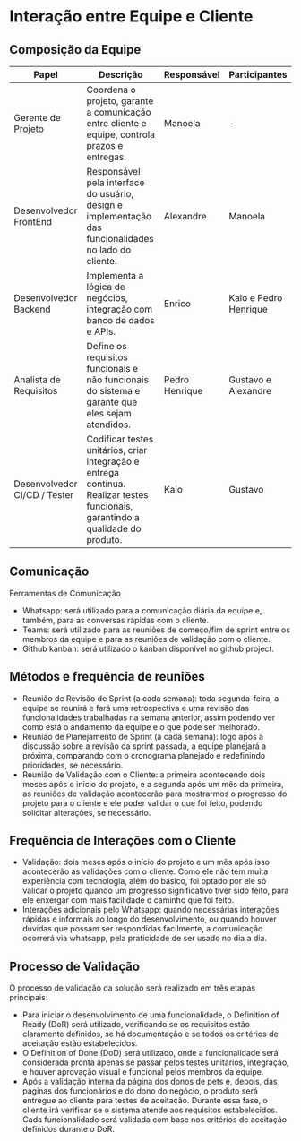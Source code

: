# Interação entre Equipe e Cliente 

## Composição da Equipe 

| Papel              | Descrição                                                  | Responsável         | Participantes          |
|--------------------|------------------------------------------------------------|---------------------|------------------------|
| Gerente de Projeto | Coordena o projeto, garante a comunicação entre cliente e equipe, controla prazos e entregas.   | Manoela           | -   |
| Desenvolvedor FrontEnd     | Responsável pela interface do usuário, design e implementação das funcionalidades no lado do cliente.  | Alexandre     | Manoela     |
| Desenvolvedor Backend            | Implementa a lógica de negócios, integração com banco de dados e APIs.         | Enrico     |Kaio e Pedro Henrique    |
| Analista de Requisitos             | Define os requisitos funcionais e não funcionais do sistema e garante que eles sejam atendidos.       | Pedro Henrique          | Gustavo e Alexandre     |
| Desenvolvedor CI/CD / Tester | Codificar testes unitários, criar integração e entrega contínua. Realizar testes funcionais, garantindo a qualidade do produto.         | Kaio     | Gustavo         |


## Comunicação

Ferramentas de Comunicação 

- Whatsapp: será utilizado para a comunicação diária da equipe e, também, para as conversas rápidas com o cliente. 
- Teams: será utilizado para as reuniões de começo/fim de sprint entre os membros da equipe e para as reuniões de validação com o cliente. 
- Github kanban: será utilizado o kanban disponível no github project. 

## Métodos e frequência de reuniões 

- Reunião de Revisão de Sprint (a cada semana): toda segunda-feira, a equipe se reunirá e fará uma retrospectiva e uma revisão das funcionalidades trabalhadas na semana anterior, assim podendo ver como está o andamento da equipe e o que pode ser melhorado. 
- Reunião de Planejamento de Sprint (a cada semana): logo após a discussão sobre a revisão da sprint passada, a equipe planejará a próxima, comparando com o cronograma planejado e redefinindo prioridades, se necessário. 
- Reunião de Validação com o Cliente: a primeira acontecendo dois meses após o início do projeto, e a segunda após um mês da primeira, as reuniões de validação acontecerão para mostrarmos o progresso do projeto para o cliente e ele poder validar o que foi feito, podendo solicitar alterações, se necessário. 

## Frequência de Interações com o Cliente 

- Validação: dois meses após o início do projeto e um mês após isso acontecerão as validações com o cliente. Como ele não tem muita experiência com tecnologia, além do básico, foi optado por ele só validar o projeto quando um progresso significativo tiver sido feito, para ele enxergar com mais facilidade o caminho que foi feito. 
- Interações adicionais pelo Whatsapp: quando necessárias interações rápidas e informais ao longo do desenvolvimento, ou quando houver dúvidas que possam ser respondidas facilmente, a comunicação ocorrerá via whatsapp, pela praticidade de ser usado no dia a dia. 

## Processo de Validação 

O processo de validação da solução será realizado em três etapas principais: 

- Para iniciar o desenvolvimento de uma funcionalidade, o Definition of Ready (DoR) será utilizado, verificando se os requisitos estão claramente definidos, se há documentação e se todos os critérios de aceitação estão estabelecidos.  
- O Definition of Done (DoD) será utilizado, onde a funcionalidade será considerada pronta apenas se passar pelos testes unitários, integração, e houver aprovação visual e funcional pelos membros da equipe. 
- Após a validação interna da página dos donos de pets e, depois, das páginas dos funcionários e do dono do negócio, o produto será entregue ao cliente para testes de aceitação. Durante essa fase, o cliente irá verificar se o sistema atende aos requisitos estabelecidos. Cada funcionalidade será validada com base nos critérios de aceitação definidos durante o DoR. 